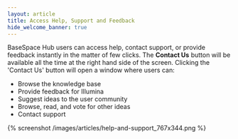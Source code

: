 ```yaml
---
layout: article
title: Access Help, Support and Feedback
hide_welcome_banner: true
---
```


BaseSpace Hub users can access help, contact support, or provide feedback instantly in the matter of few clicks. The **Contact Us** button will be available all the time at the right hand side of the screen. Clicking the 'Contact Us' button will open a window where users can:
- Browse the knowledge base
- Provide feedback for Illumina
- Suggest ideas to the user community
- Browse, read, and vote for other ideas
- Contact support

{% screenshot /images/articles/help-and-support_767x344.png %}  
